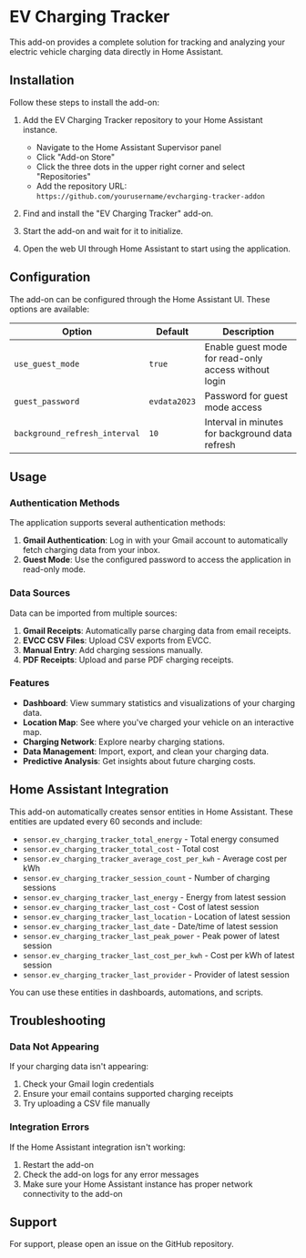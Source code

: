 # EV Charging Tracker

This add-on provides a complete solution for tracking and analyzing your electric vehicle charging data directly in Home Assistant.

## Installation

Follow these steps to install the add-on:

1. Add the EV Charging Tracker repository to your Home Assistant instance.
   - Navigate to the Home Assistant Supervisor panel
   - Click "Add-on Store"
   - Click the three dots in the upper right corner and select "Repositories"
   - Add the repository URL: `https://github.com/yourusername/evcharging-tracker-addon`

2. Find and install the "EV Charging Tracker" add-on.
3. Start the add-on and wait for it to initialize.
4. Open the web UI through Home Assistant to start using the application.

## Configuration

The add-on can be configured through the Home Assistant UI. These options are available:

| Option | Default | Description |
|--------|---------|-------------|
| `use_guest_mode` | `true` | Enable guest mode for read-only access without login |
| `guest_password` | `evdata2023` | Password for guest mode access |
| `background_refresh_interval` | `10` | Interval in minutes for background data refresh |

## Usage

### Authentication Methods

The application supports several authentication methods:

1. **Gmail Authentication**: Log in with your Gmail account to automatically fetch charging data from your inbox.
2. **Guest Mode**: Use the configured password to access the application in read-only mode.

### Data Sources

Data can be imported from multiple sources:

1. **Gmail Receipts**: Automatically parse charging data from email receipts.
2. **EVCC CSV Files**: Upload CSV exports from EVCC.
3. **Manual Entry**: Add charging sessions manually.
4. **PDF Receipts**: Upload and parse PDF charging receipts.

### Features

- **Dashboard**: View summary statistics and visualizations of your charging data.
- **Location Map**: See where you've charged your vehicle on an interactive map.
- **Charging Network**: Explore nearby charging stations.
- **Data Management**: Import, export, and clean your charging data.
- **Predictive Analysis**: Get insights about future charging costs.

## Home Assistant Integration

This add-on automatically creates sensor entities in Home Assistant. These entities are updated every 60 seconds and include:

- `sensor.ev_charging_tracker_total_energy` - Total energy consumed
- `sensor.ev_charging_tracker_total_cost` - Total cost 
- `sensor.ev_charging_tracker_average_cost_per_kwh` - Average cost per kWh
- `sensor.ev_charging_tracker_session_count` - Number of charging sessions
- `sensor.ev_charging_tracker_last_energy` - Energy from latest session
- `sensor.ev_charging_tracker_last_cost` - Cost of latest session
- `sensor.ev_charging_tracker_last_location` - Location of latest session
- `sensor.ev_charging_tracker_last_date` - Date/time of latest session
- `sensor.ev_charging_tracker_last_peak_power` - Peak power of latest session
- `sensor.ev_charging_tracker_last_cost_per_kwh` - Cost per kWh of latest session
- `sensor.ev_charging_tracker_last_provider` - Provider of latest session

You can use these entities in dashboards, automations, and scripts.

## Troubleshooting

### Data Not Appearing

If your charging data isn't appearing:

1. Check your Gmail login credentials
2. Ensure your email contains supported charging receipts
3. Try uploading a CSV file manually

### Integration Errors

If the Home Assistant integration isn't working:

1. Restart the add-on
2. Check the add-on logs for any error messages
3. Make sure your Home Assistant instance has proper network connectivity to the add-on

## Support

For support, please open an issue on the GitHub repository.
